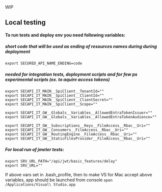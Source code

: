 WIP

## Local testing

#### To run tests and deploy env you need following variables:
##### short code that will be used as ending of resources names during during deployment 
```
export SECURED_API_NAME_ENDING=code
```

##### needed for integration tests, deployment scripts and for few ps experimental scripts (ex. to aquire access tokens)
```
export SECAPI_IT_MAIN__SpiClient__TenantId=""
export SECAPI_IT_MAIN__SpiClient__ClientId=""
export SECAPI_IT_MAIN__SpiClient__ClientSecret=""
export SECAPI_IT_MAIN__SpiClient__Scope=""

export SECAPI_IT_GW__Globals__Variables__AllowedEntraTokenIssuer=""
export SECAPI_IT_GW__Globals__Variables__AllowedEntraTokenAudience=""

export SECAPI_IT_GW__Subscriptions__Keys__FileAccess__Rbac__Uri=""
export SECAPI_IT_GW__Consumers__FileAccess__Rbac__Uri=""
export SECAPI_IT_GW__RoutingEngine__FileAccess__Rbac__Uri=""
export SECAPI_IT_GW__StaticFilesProvider__FileAccess__Rbac__Uri=""

```

##### For local run of jmeter tests:
```
export SRV_URL_PATH="/api/jwt/basic_features/delay"
export SRV_URL=""
```

If above vars set in .bash_profile, then to make VS for Mac accept above variables, app should be launched from console
``` open /Applications/Visual\ Studio.app ```
